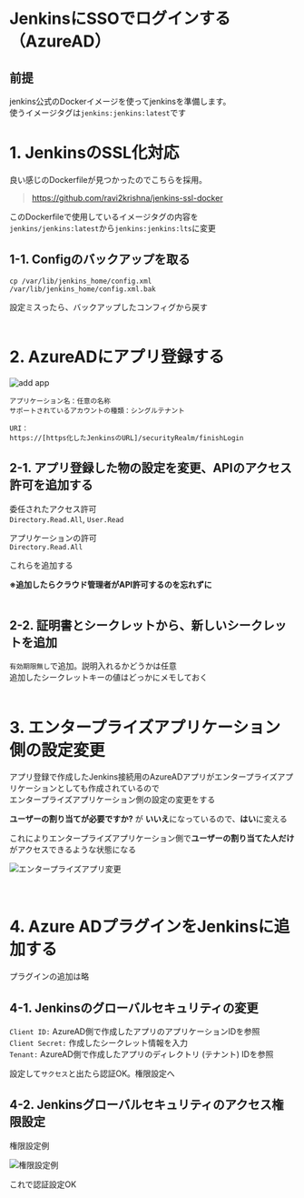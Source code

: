 # JenkinsにSSOでログインする（AzureAD）

## 前提

jenkins公式のDockerイメージを使ってjenkinsを準備します。  
使うイメージタグは`jenkins:jenkins:latest`です  

# 1. JenkinsのSSL化対応

良い感じのDockerfileが見つかったのでこちらを採用。

> https://github.com/ravi2krishna/jenkins-ssl-docker

このDockerfileで使用しているイメージタグの内容を  
`jenkins/jenkins:latest`から`jenkins:jenkins:lts`に変更

## 1-1. Configのバックアップを取る

```
cp /var/lib/jenkins_home/config.xml /var/lib/jenkins_home/config.xml.bak
``` 
設定ミスったら、バックアップしたコンフィグから戻す  
<br />

# 2. AzureADにアプリ登録する

![add app](https://raw.githubusercontent.com/hexagrimoire/WorkNote/main/image/jenkins.image.01.png)

```
アプリケーション名：任意の名称
サポートされているアカウントの種類：シングルテナント

URI：
https://[https化したJenkinsのURL]/securityRealm/finishLogin
```

## 2-1. アプリ登録した物の設定を変更、APIのアクセス許可を追加する

委任されたアクセス許可  
`Directory.Read.All`, `User.Read`  

アプリケーションの許可  
`Directory.Read.All`  
  
これらを追加する  

**※追加したらクラウド管理者がAPI許可するのを忘れずに**  
<br />

## 2-2. 証明書とシークレットから、新しいシークレットを追加

`有効期限無し`で追加。説明入れるかどうかは任意  
追加したシークレットキーの値はどっかにメモしておく  
<br />

# 3. エンタープライズアプリケーション側の設定変更

アプリ登録で作成したJenkins接続用のAzureADアプリがエンタープライズアプリケーションとしても作成されているので  
エンタープライズアプリケーション側の設定の変更をする  

**ユーザーの割り当てが必要ですか?** が **いいえ**になっているので、**はい**に変える

これによりエンタープライズアプリケーション側で**ユーザーの割り当てた人だけ**がアクセスできるような状態になる

![エンタープライズアプリ変更](https://raw.githubusercontent.com/hexagrimoire/WorkNote/main/image/jenkins.image.03.png)
  
<br />

# 4. Azure ADプラグインをJenkinsに追加する

プラグインの追加は略

## 4-1. Jenkinsのグローバルセキュリティの変更
  
`Client ID:` AzureAD側で作成したアプリのアプリケーションIDを参照  
`Client Secret:` 作成したシークレット情報を入力  
`Tenant:` AzureAD側で作成したアプリのディレクトリ (テナント) IDを参照  

設定して`サクセス`と出たら認証OK。権限設定へ

## 4-2. Jenkinsグローバルセキュリティのアクセス権限設定

権限設定例

![権限設定例](https://raw.githubusercontent.com/hexagrimoire/WorkNote/main/image/jenkins.image.02.png)

これで認証設定OK